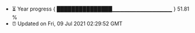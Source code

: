 - ⏳ Year progress { ███████████████▁▁▁▁▁▁▁▁▁▁▁▁▁▁▁ } 51.81 %
- ⏰ Updated on Fri, 09 Jul 2021 02:29:52 GMT

